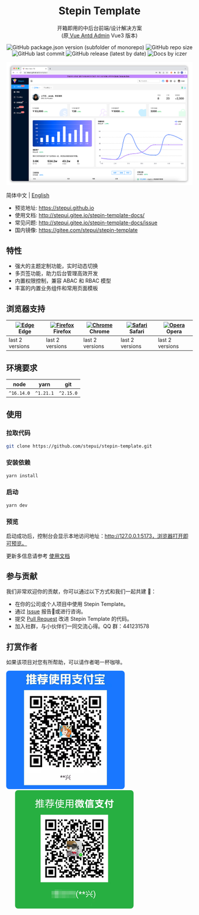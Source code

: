 <h1 align="center">Stepin Template</h1>

<div align="center">

开箱即用的中后台前端/设计解决方案
<br/>
(原[ Vue Antd Admin](https://github.com/iczer/vue-antd-admin/) Vue3 版本)

![GitHub package.json version (subfolder of monorepo)](https://img.shields.io/github/package-json/v/stepui/stepin-template)
![GitHub repo size](https://img.shields.io/github/repo-size/stepui/stepin-template)
![GitHub last commit](https://img.shields.io/github/last-commit/stepui/stepin-template)
![GitHub release (latest by date)](https://img.shields.io/github/v/release/stepui/stepin-template)
![Docs by iczer](https://img.shields.io/badge/docs%20by-iczer-green)

![preview](./docs/images/preview.png) 

</div>

简体中文 | [English](./README-en_US.md)

- 预览地址: https://stepui.github.io
- 使用文档: http://stepui.gitee.io/stepin-template-docs/
- 常见问题: http://stepui.gitee.io/stepin-template-docs/issue
- 国内镜像: https://gitee.com/stepui/stepin-template

## 特性

- 强大的主题定制功能，实时动态切换
- 多页签功能，助力后台管理高效开发
- 内置权限控制，兼容 ABAC 和 RBAC 模型
- 丰富的内置业务组件和常用页面模板

## 浏览器支持
| [<img src="https://raw.githubusercontent.com/alrra/browser-logos/master/src/edge/edge_48x48.png" alt="Edge" width="24px" height="24px" />](http://godban.github.io/browsers-support-badges/)</br>Edge | [<img src="https://raw.githubusercontent.com/alrra/browser-logos/master/src/firefox/firefox_48x48.png" alt="Firefox" width="24px" height="24px" />](http://godban.github.io/browsers-support-badges/)</br>Firefox | [<img src="https://raw.githubusercontent.com/alrra/browser-logos/master/src/chrome/chrome_48x48.png" alt="Chrome" width="24px" height="24px" />](http://godban.github.io/browsers-support-badges/)</br>Chrome | [<img src="https://raw.githubusercontent.com/alrra/browser-logos/master/src/safari/safari_48x48.png" alt="Safari" width="24px" height="24px" />](http://godban.github.io/browsers-support-badges/)</br>Safari | [<img src="https://raw.githubusercontent.com/alrra/browser-logos/master/src/opera/opera_48x48.png" alt="Opera" width="24px" height="24px" />](http://godban.github.io/browsers-support-badges/)</br>Opera |
| --- | --- | --- | --- | --- |
| last 2 versions | last 2 versions | last 2 versions | last 2 versions | last 2 versions |
## 环境要求

|node|yarn|git|
|---|----|----|
|`^16.14.0`|`^1.21.1`|`^2.15.0`|

## 使用

### 拉取代码

```sh
git clone https://github.com/stepui/stepin-template.git
```

### 安装依赖

```sh
yarn install
```

### 启动

```sh
yarn dev
```

### 预览

启动成功后，控制台会显示本地访问地址：http://127.0.0.1:5173，浏览器打开即可预览。

更新多信息请参考 [使用文档](http://stepui.gitee.io/stepin-template-docs/)

## 参与贡献

我们非常欢迎你的贡献，你可以通过以下方式和我们一起共建 :star2:：

- 在你的公司或个人项目中使用 Stepin Template。
- 通过 [Issue](https://github.com/stepui/stepin-template/issues/new) 报告:bug:或进行咨询。
- 提交 [Pull Request](https://github.com/stepui/stepin-template/pulls) 改进 Stepin Template 的代码。
- 加入社群，与小伙伴们一同交流心得。QQ 群：441231578

## 打赏作者
如果该项目对您有所帮助，可以请作者喝一杯咖啡。
<p>
  <img src="./docs/images/alipay.png" width="320px" style="display: inline-block; border-radius: 8px;" />
  <img src="./docs/images/wechatpay.png" width="320px" style="display: inline-block; margin-left: 24px; border-radius: 8px;" />
</p>
